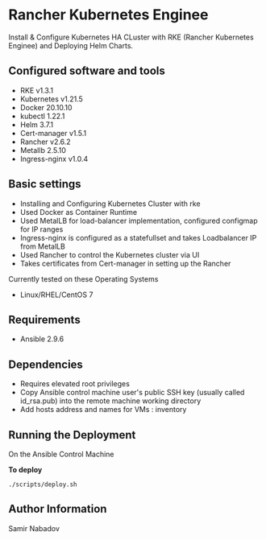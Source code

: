 Rancher Kubernetes Enginee
================================


Install & Configure Kubernetes HA CLuster with RKE (Rancher Kubernetes Enginee) and Deploying Helm Charts.


Configured software and tools
------------
* RKE v1.3.1
* Kubernetes v1.21.5
* Docker 20.10.10
* kubectl 1.22.1
* Helm 3.7.1
* Cert-manager v1.5.1
* Rancher v2.6.2
* Metallb 2.5.10
* Ingress-nginx v1.0.4


Basic settings
------------
* Installing and Configuring Kubernetes Cluster with rke
* Used Docker as Container Runtime
* Used MetalLB for load-balancer implementation, configured configmap for IP ranges
* Ingress-nginx is configured as a statefullset and takes Loadbalancer IP from MetalLB
* Used Rancher to control the Kubernetes cluster via UI
* Takes certificates from Cert-manager in setting up the Rancher


Currently tested on these Operating Systems
* Linux/RHEL/CentOS 7


Requirements
------------
* Ansible 2.9.6


Dependencies
------------
* Requires elevated root privileges
* Copy Ansible control machine user's public SSH key (usually called id_rsa.pub) into the remote machine working directory
* Add hosts address and names for VMs : inventory


Running the Deployment
----------------------

On the Ansible Control Machine  

__To deploy__

`./scripts/deploy.sh`


Author Information
------------------

Samir Nabadov
